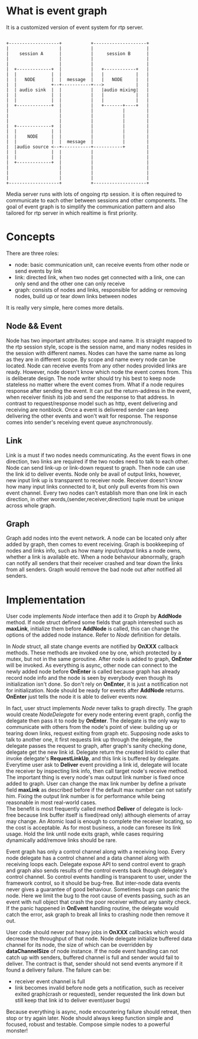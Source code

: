 # What is event graph
It is a customized version of event system for rtp server.

```

+-------------------+           +--------------------+
|                   |           |                    |
|    session A      |           |     session B      |
|                   |           |                    |
|                   |           |                    |
|  +-------------+  |           |   +------------+   |
|  |             |  |           |   |            |   |
|  |   NODE      |  |  message  |   |   NODE     |   |
|  |             +--+-----------+--->            |   |
|  | audio sink  |  |           |   |audio mixing|   |
|  |             |  |           |   |            |   |
|  |             |  |           |   |            |   |
|  +-------------+  |           |   +-------+----+   |
|                   |           |           |        |
|                   |           |           |        |
|                   |           |           |        |
|  +-------------+  |           |           |        |
|  |             |  |           |           |        |
|  |    NODE     |  |           |           |        |
|  |             |  |  message  |           |        |
|  |audio source <--+-----------+-----------+        |
|  |             |  |           |                    |
|  |             |  |           |                    |
|  +-------------+  |           |                    |
|                   |           |                    |
|                   |           |                    |
|                   |           |                    |
+-------------------+           +--------------------+

```

Media server runs with lots of ongoing rtp session. it is often required to communicate to each other between 
sessions and other components. The goal of event graph is to simplify the communication pattern and also tailored 
for rtp server in which realtime is first priority.

# Concepts
There are three roles:
* node: basic communication unit, can receive events from other node or send events by link
* link: directed link, when two nodes get connected with a link, one can only send and the other one can only receive
* graph: consists of nodes and links, responsible for adding or removing nodes, build up or tear down links between 
  nodes

It is really very simple, here comes more details.

## Node && Event
Node has two important attributes: scope and name. It is straight mapped to the rtp session style, scope is the 
session name, and many nodes resides in the session with different names. Nodes can have the same name as long as 
they are in different scope. By scope and name every node can be located. Node can receive events from any other 
nodes provided links are ready. However, node doesn't know which node the event comes from. This is deliberate 
design. The node writer should try his best to keep node stateless no matter where the event comes from. What if a 
node requires response after sending the event. It can put the return-address in the event, when receiver finish its 
job and send the response to that address. In contrast to request/response model such as http, event delivering and 
receiving are nonblock. Once a event is delivered sender can keep delivering the other events and won't wait for 
response. The response comes into sender's receiving event queue asynchronously. 

## Link
Link is a must if two nodes needs communicating. As the event flows in one direction, two links are required if the 
two nodes need to talk to each other. Node can send link-up or link-down request to graph. Then node can use the link id to deliver events. Node only be avail of 
output links, however, new input link up is transparent to receiver node. Receiver doesn't know how many input links 
connected to it, but only pull events from his own event channel. Every two nodes can't establish more than one link 
in each direction, in other words,(sender,receiver,direction) tuple must be unique across whole graph.

## Graph
Graph add nodes into the event network. A node can be located only after added by graph, then comes to event 
receiving. Graph is bookkeeping of nodes and links info, such as how many input/output links a node owns, whether a 
link is available etc. When a node behaviour abnormally, graph can notify all senders that their receiver crashed 
and tear down the links from all senders. Graph would remove the bad node out after notified all senders.


# Implementation
User code implements *Node* interface then add it to *Graph* by **AddNode** method. If node struct defined some fields 
that graph interested such as **maxLink**, initialize them before **AddNode** is called, this can change the options 
of the added node instance. Refer to *Node* definition for details.

In *Node* struct, all state change events are notified by **OnXXX** callback methods. These methods are invoked one by 
one, which protected by a mutex, but not in the same goroutine. After node is added to graph, **OnEnter** will be 
invoked. As everything is async, other node can connect to the newly added node before **OnEnter** is called because 
graph has already record node info and the node is seen by everybody even though its initialization isn't done. So 
don't rely on **OnEnter**, it is just a notification not for initialization. Node should be ready for events after 
**AddNode** returns. **OnEnter** just tells the node it is able to deliver events now. 

In fact, user struct implements *Node* never talks to graph directly. The graph would create *NodeDelegate* for 
every node entering event graph, config the delegate then pass it to node by **OnEnter**. The delegate is the only 
way to communicate with others from the node's point of view: building up or tearing down links, request exiting from 
graph etc. Supposing node asks to talk to another one, it first requests link up through the delegate, the delegate 
passes the request to graph, after graph's sanity checking done, delegate get the new link id. Delegate return the 
created linkId to caller that invoke delegate's **RequestLinkUp**, and this link is buffered by delegate. Everytime 
user 
ask to 
**Deliver** event providing a link id, delegate will locate the receiver by inspecting link info, then call 
target node's receive method. The important thing is every node's max output link number is fixed once added to graph. 
User can change the max link number by define a private field **maxLink** as described before if the default max number 
can not satisfy him. Fixing the output link number is for performance while being reasonable in most real-world cases.  
The benefit is most frequently called method **Deliver** of delegate is lock-free because link buffer itself is 
fixed(read only) although elements of array may change. An Atomic load is enough to complete the receiver locating, 
so the cost is acceptable. As for most business, a node can foresee its link usage. Hold the link until node exits 
graph, while cases requiring dynamically add/remove links should be rare.

Event graph has only a control channel along with a receiving loop. Every node delegate has a control channel and a 
data channel along with receiving loops each. Delegate expose API to send control event to graph and graph also sends 
results of the control events back though delegate's control channel. So control events handling is transparent to 
user, under the framework control, so it should be bug-free. But inter-node data events never gives a guarantee of 
good behaviour. Sometimes bugs can panic the node. Here we limit the bug to the root cause of events passing, such 
as an event with null object that crash the poor receiver without any sanity check. If the panic happened in 
**OnEvent** handling routine, the delegate would catch the error, ask graph to break all links to crashing node then 
remove it out. 

User code should never put heavy jobs in **OnXXX** callbacks which would decrease the throughput of that node. Node 
delegate initialize buffered data channel for its node, the size of which can be overridden by **dataChannelSize** 
of node instance. If the node event handling can not catch up with senders, buffered channel is full and sender 
would fail to deliver. The contract is that, sender should not send events anymore if it found a delivery failure. 
The failure can be:
 * receiver event channel is full
 * link becomes invalid before node gets a notification, such as receiver exited graph(crash or requested), sender 
   requested the link down but still keep that link id to deliver event(user bugs)

Because everything is async, node encountering failure should retreat, then stop or try again later. Node should 
always keep function simple and focused, robust and testable. Compose simple nodes to a powerful monster!